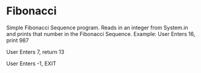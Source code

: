 # Fibonacci
Simple Fibonacci Sequence program.  Reads in an integer from System.in and prints that number in the Fibonacci Sequence.
Example:
User Enters 16, print 987

User Enters 7, return 13

User Enters -1, EXIT
